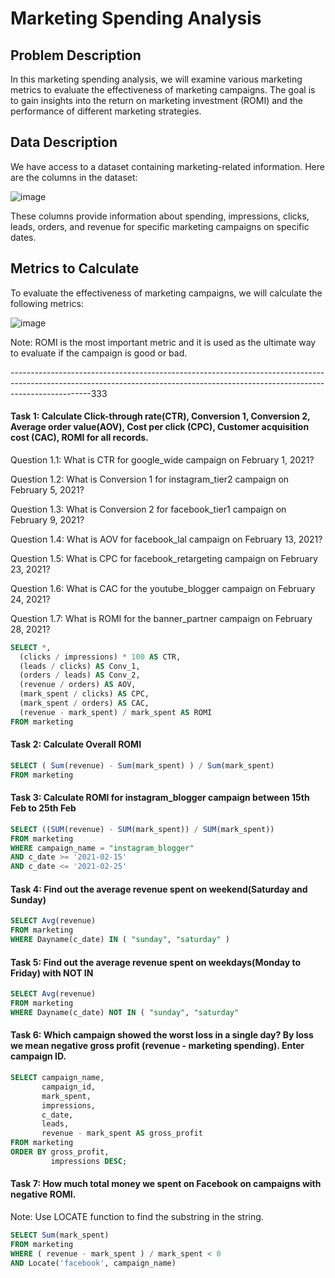 # Marketing Spending Analysis

## Problem Description

In this marketing spending analysis, we will examine various marketing metrics to evaluate the effectiveness of marketing campaigns. The goal is to gain insights into the return on marketing investment (ROMI) and the performance of different marketing strategies.

## Data Description

We have access to a dataset containing marketing-related information. Here are the columns in the dataset:

![image](https://github.com/Nasir151/SQL-Projects/assets/94509995/056bc016-1c98-4f6e-b61d-adf209fa9a41)

These columns provide information about spending, impressions, clicks, leads, orders, and revenue for specific marketing campaigns on specific dates.

## Metrics to Calculate

To evaluate the effectiveness of marketing campaigns, we will calculate the following metrics:

![image](https://github.com/Nasir151/SQL-Projects/assets/94509995/e6baf3d2-3055-4fdd-a427-eca6389c4b9a)

  Note: ROMI is the most important metric and it is used as the ultimate way to evaluate if the campaign is good or bad.
  
  --------------------------------------------------------------------------------------------------------------------------------------------------------------------------------333
#### Task 1: Calculate Click-through rate(CTR), Conversion 1, Conversion 2, Average order value(AOV), Cost per click (CPC), Customer acquisition cost (CAC), ROMI for all records.

Question 1.1: What is CTR for google_wide campaign on February 1, 2021?

Question 1.2: What is Conversion 1 for instagram_tier2 campaign on February 5, 2021?

Question 1.3: What is Conversion 2 for facebook_tier1 campaign on February 9, 2021?

Question 1.4: What is AOV for facebook_lal campaign on February 13, 2021?

Question 1.5: What is CPC for facebook_retargeting campaign on February 23, 2021?

Question 1.6: What is CAC for the youtube_blogger campaign on February 24, 2021?

Question 1.7: What is ROMI for the banner_partner campaign on February 28, 2021?

```sql
SELECT *,
  (clicks / impressions) * 100 AS CTR,
  (leads / clicks) AS Conv_1,
  (orders / leads) AS Conv_2,
  (revenue / orders) AS AOV,
  (mark_spent / clicks) AS CPC,
  (mark_spent / orders) AS CAC,
  (revenue - mark_spent) / mark_spent AS ROMI
FROM marketing
```

#### Task 2: Calculate Overall ROMI

```sql
SELECT ( Sum(revenue) - Sum(mark_spent) ) / Sum(mark_spent)
FROM marketing
```

#### Task 3: Calculate ROMI for instagram_blogger campaign between 15th Feb to 25th Feb

```sql
SELECT ((SUM(revenue) - SUM(mark_spent)) / SUM(mark_spent))
FROM marketing
WHERE campaign_name = "instagram_blogger"
AND c_date >= '2021-02-15'
AND c_date <= '2021-02-25'
```

#### Task 4: Find out the average revenue spent on weekend(Saturday and Sunday)

```sql
SELECT Avg(revenue)
FROM marketing
WHERE Dayname(c_date) IN ( "sunday", "saturday" )
```

#### Task 5: Find out the average revenue spent on weekdays(Monday to Friday) with NOT IN

```sql
SELECT Avg(revenue)
FROM marketing
WHERE Dayname(c_date) NOT IN ( "sunday", "saturday"
```

#### Task 6: Which campaign showed the worst loss in a single day? By loss we mean negative gross profit (revenue - marketing spending). Enter campaign ID.

```sql
SELECT campaign_name,
       campaign_id,
       mark_spent,
       impressions,
       c_date,
       leads,
       revenue - mark_spent AS gross_profit
FROM marketing
ORDER BY gross_profit,
         impressions DESC;
```

#### Task 7: How much total money we spent on Facebook on campaigns with negative ROMI.
  Note: Use LOCATE function to find the substring in the string.

```sql
SELECT Sum(mark_spent)
FROM marketing
WHERE ( revenue - mark_spent ) / mark_spent < 0
AND Locate('facebook', campaign_name)
```
